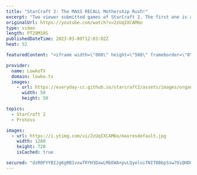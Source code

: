 ```yaml
---
title: "StarCraft 2: The MASS RECALL Mothership Rush!"
excerpt: "Two viewer submitted games of StarCraft 2. The first one is a Diamond League match of Terran versus Protoss featuring some creative Mothership plays, and the second is... a disaster of unranked Zerg vs Protoss.  Support my work: https://patreon.com/lowkotv Lowko Merch: https://lowko.shop  My YouTube"
originalUrl: https://youtube.com/watch?v=2zUqIXCAM6o
type: video
length: PT29M10S
publishedDateTime: 2023-03-08T12:03:02Z
heat: 52

featuredContent: "<iframe width=\"800\" height=\"500\" frameborder=\"0\" src=\"https://www.youtube.com/embed/2zUqIXCAM6o\" allow=\"accelerometer; autoplay; encrypted-media; gyroscope; picture-in-picture\" allowfullscreen></iframe>"

provider:
  name: LowkoTV
  domain: lowko.tv
  images:
    - url: https://everyday-cc.github.io/starcraft2/assets/images/organizations/lowko.tv-50x50.jpg
      width: 50
      height: 50

topics:
  - StarCraft 2
  - Protoss

images:
  - url: https://i.ytimg.com/vi/2zUqIXCAM6o/maxresdefault.jpg
    width: 1280
    height: 720
    isCached: true

secured: "dzR0FYYBIJg6gRB1vxwfRYH3DawLMbEWA+pvLQyeloifNITDBbpSsw7OiQHDGBi8E+eSPS4C5fdIZmwKq3Lf223tD/gGZZRcL+3WnBWLqgDzcrNYPz8vCcBTtVJHmErZlzV7zlqMFmEEusSOOg+El24JmKhiJeEs+OqopPBVRWXdVrCMGJVuoOyEkQUQsw9AOXIbTIuR+4vh+3x7iRFeM2I0GOF1YImO2QMeeW6bD7Oz+rpnxUITxBL/cCOBURmQLXPxgWRG0zVvk35Wm+G2MjLmpOVaAngvVZf70QTqh56E5ZC+ulLOo6keQL2FsCajIyf/lxQp6T66f2/TjmqiokRrbhxQmHYqSJ/7AoegqBq50GLZdKP+2mZ8mtfOhGPo+qEKVSOA4YXPVeLJz6yWRSDvAryNxVbD9/J2Ka04LfA=;cqelKSQLz0y/BSG6rk4nZA=="
---
```


